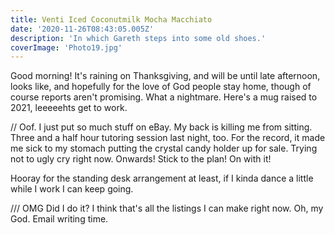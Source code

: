 ```yaml
---
title: Venti Iced Coconutmilk Mocha Macchiato
date: '2020-11-26T08:43:05.005Z'
description: 'In which Gareth steps into some old shoes.'
coverImage: 'Photo19.jpg'
---
```


Good morning! It's raining on Thanksgiving, and will be until late afternoon, looks like, and hopefully for the love of God people stay home, though of course reports aren't promising. What a nightmare. Here's a mug raised to 2021, leeeeehts get to work.

// Oof. I just put so much stuff on eBay. My back is killing me from sitting. Three and a half hour tutoring session last night, too. For the record, it made me sick to my stomach putting the crystal candy holder up for sale. Trying not to ugly cry right now. Onwards! Stick to the plan! On with it!

Hooray for the standing desk arrangement at least, if I kinda dance a little while I work I can keep going.

/// OMG Did I do it? I think that's all the listings I can make right now. Oh, my God. Email writing time.
